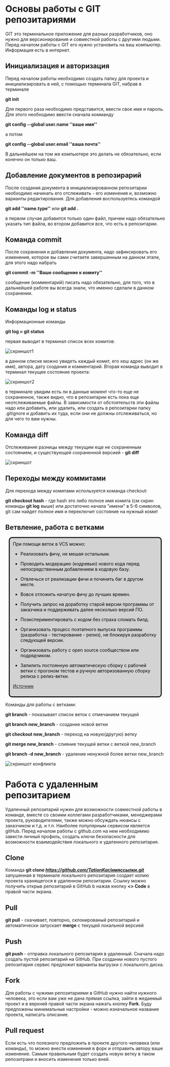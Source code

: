 # Основы работы с GIT репозитариями

GIT это терминальное приложение для разных разработчиков, оно нужно для версионирования и совместной работы с другими людьми.
Перед началом работы с GIT его нужно установить на ваш компьютер. Информация есть в интернет.

## Инициализация и авторизация

Перед началом работы необходимо создать папку для проекта и инициализировать в ней, с помощью терминала GIT, набрав в терминале 

**git init** 

Для первого раза необходимо представится, ввести свое имя и пароль. Для этого необходимо ввести сначала комманду 

**git config --global user.name ''ваше имя''** 

а потом 

**git config --global user.email ''ваша почта''** 

В дальнейшем на том же компьютере это делать не обязательно, если конечно он только ваш.

## Добавление документов в репозирарий

После создания документа в инициализированном репозитарии необходимо начинать его отслеживать - его изменения и, возможно варианты редактирования. Для добавления воспользуетесь командой 

**git add ''name.type''** или **git add .** 

в первом случае добавится только один файл, причем надо обязательно указать тип файла, во втором добавится все, что есть в репозитарии.

## Команда commit 

После сохранения и добавления документа, надо зафиксировать его изменения, которое вы сами считаете завершенным на данном этапе, для этого надо набрать

**git commit -m ''Ваше сообщение к комиту''**

сообщение (комментарий) писать надо обязательно, для того, что в дальнейшей работе вы всегда знали, что именно сделали в данном сохранении.

## Команды log и status

Информационные команды

**git log** и **git status**

первая выводит в терминал список всех комитов:

![скриншот1](git_log.png)

в данном списке можно увидеть каждый комит, его хеш адрес (он же имя), автора, дату создания и комментарий. Вторая команда выводит в терминал текущее состояние проекта:

![скриншот2](git_status.png)

в терминале увидим есть ли в данные момент что-то еще не сохраненное, также видно, что в репозитарии есть пока еще неотслеживаемые файлы. В зависимости от обстоятельств эти файлы надо или добавить, или удалить, или создать в репозитарии папку .gitignore и добавить их туда, если они не должны отслеживаться, но для чего то вам нужны.

## Команда diff

Отслеживание разницы между текущим еще не сохраненным состоянием, и существующей сохраненной версией - **git diff**

![скриншот](git_diff.png)


## Переходы между коммитами

Для перехода между комитами используется команда checkout:

**git checkout hash** - где hash это либо полное имя комита (см скрин команды **git log** выше) или достаточно начала "имени" в 5-6 символов, git сам найдет полное имя и переключит состояние на нужный комит

## Ветвление, работа с ветками

<style>
      /* The . with the boxed represents that it is a class */
      .boxed {
        background: lightgrey;
        color: black;
        border: 3px solid black;
        margin: 0px auto;
        width: 456px;
        padding: 10px;
        border-radius: 10px;
      }
    </style>
<div class = boxed>
При помощи веток в VCS можно:

* Реализовать фичу, не мешая остальным.

* Проводить модерацию (кодревью) нового кода перед непосредственным добавлением в кодовую базу.

* Отвлечься от реализации фичи и починить баг в другом месте.
* Вовсе отложить начатую фичу до лучших времен.
* Получить запрос на доработку старой версии программы от заказчика и поддерживать далее несколько версий ПО.
* Поэкспериментировать с кодом без страха сломать билд.
* Организовать процесс поэтапного выпуска программы (разработка - тестирование - релиз), не блокируя разработку следующей версии.
* Организовать работу с open source сообществом или подрядчиком.
* Запилить постоянную автоматическую сборку с рабочей ветки с прогоном тестов и ручную авторизованную сборку релиза с релиз-ветки.

[Источник](https://ru.stackoverflow.com/questions/359844/Зачем-нужны-ветки)

</div>


Команды для работы с ветками:

**git branch** - показывает список веток с отмечанием текущей

**git branch new_branch** - создание новой ветки

**git checkout new_branch** - переход на новую(другую) ветку

**git merge new_branch** - слияние текущей ветки с веткой new_branch

**git branch -d new_branch** - удаление ненужной более ветки new_branch

![скриншот конфликта](conflict0.png)

# Работа с удаленным репозитарием

Удаленный репозитарий нужен для возможности совместной работы в команде, вместе со своими коллегами разработчиками, менеджерами проекта, руководителями, также можно обсуждать нюансы с заказчиком и т.д. и т.п.
Наиболее популярным сервисом является gitHub. Перед началом работы с github.com на нем необходиммо завести личный профиль, создать ключи безопасности для возможности взаимодействия локального и удаленного репозитария.

## Clone

Команда **git clone _https://github.com/TationKar/имяссылки.git_** запушенная в терминале локального репозитария создает копию проекта хранящегося в удаленном репозитарии. Ссылку можно получить открыв репозитарий в GitHub b нажав кнопку **<> Code** в правой части экрана.

## Pull

**git pull** - скачивает, повторно, склонированый репозитарий и автоматически запускает **merge** c текущей локальной версией

## Push

**git push** - отправка локального репозитария в удаленный. Сначала надо создать пустой репозитарий на GitHub. При создании нового пустого репозитария сервис предложит варианты выгрузки с локального диска.  

## Fork

Для работы с чужими репозитариями в GitHub нужно найти нужного человека, это если вам уже не дана прямая ссылка, зайти в жедаемый проект и в верхней правой части экрана нажать кнопку **Fork**. Буду предложены минимальные настройки - можно изначальное название проекта, написать описание.

## Pull request

Если есть что полезного предложить в проекте другого человека (или команды), то можно внести изменения в форк и отправить автору ваше изменение. Самым правильным будет создать новую ветку в таком репозитраии и вносить изменения только вней.